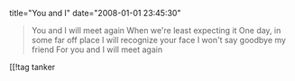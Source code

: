 title="You and I"
date="2008-01-01 23:45:30"
<blockquote>You and I will meet again
When we're least expecting it
One day, in some far off place
I will recognize your face
I won't say goodbye my friend
For you and I will meet again </blockquote>

[[!tag  tanker
